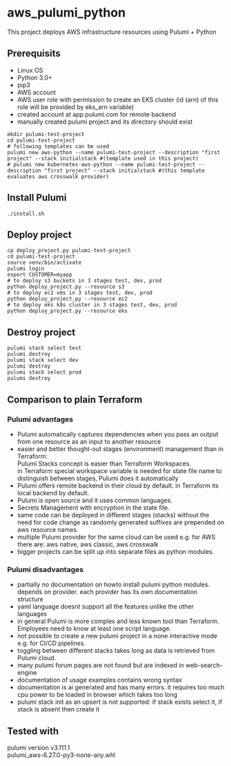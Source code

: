 # aws_pulumi_python

This project deploys AWS infrastructure resources using Pulumi + Python


## Prerequisits

- Linux OS
- Python 3.0+
- pip3
- AWS account
- AWS user role with permission to create an EKS cluster (id (arn) of this role will be provided by eks_arn variable)
- created account at app.pulumi.com for remote backend
- manually created pulumi project and its directory should exist
```
mkdir pulumi-test-project
cd pulumi-test-project
# following templates can be used
pulumi new aws-python --name pulumi-test-project --description "first project" --stack initialstack #(template used in this project)
# pulumi new kubernetes-aws-python --name pulumi-test-project --description "first project" --stack initialstack #(this template evaluates aws crosswalk provider)
```


## Install Pulumi

```
./install.sh
```


## Deploy project

```
cp deploy_project.py pulumi-test-project
cd pulumi-test-project
source venv/bin/activate
pulumi login
export CUSTOMER=myapp
# to deploy s3 buckets in 3 stages test, dev, prod
python deploy_project.py --resource s3
# to deploy ec2 vms in 3 stages test, dev, prod
python deploy_project.py --resource ec2
# to deploy eks k8s cluster in 3 stages test, dev, prod
python deploy_project.py --resource eks
```


## Destroy project

```
pulumi stack select test
pulumi destroy
pulumi stack select dev
pulumi destroy
pulumi stack select prod
pulumi destroy
```


## Comparison to plain Terraform

### Pulumi advantages

-   Pulumi automatically captures dependencies when you pass an output from one resource as an input to another resource
-   easier and better thought-out stages (environment) management than in Terraform:  
    Pulumi Stacks concept is easier than Terraform Workspaces.  
    in Terraform special workspace variable is needed for state file name to distinguish between stages, Pulumi does it automatically
-   Pulumi offers remote backend in their cloud by default. in Terraform its local backend by default.
-   Pulumi is open source and it uses common languages.
-   Secrets Management with encryption in the state file.
-   same code can be deployed in different stages (stacks) without the need for code change as randomly generated suffixes are prepended on aws resource names.
-   multiple Pulumi provider for the same cloud can be used e.g. for AWS there are: aws native, aws classic, aws crosswalk
-   bigger projects can be split up into separate files as python modules. 

### Pulumi disadvantages

-   partially no documentation on howto install pulumi python modules. depends on provider. each provider has its own documentation structure
-   yaml language doesnt support all the features unlike the other languages
-   in general Pulumi is more complex and less known tool than Terraform. Employees need to know at least one script language.
-   not possible to create a new pulumi project in a none interactive mode e.g. for CI/CD pipelines.
-   toggling between different stacks takes long as data is retrieved from Pulumi cloud.
-   many pulumi forum pages are not found but are indexed in web-search-engine
-   documentation of usage examples contains wrong syntax
-   documentation is ai generated and has many errors. it requires too much cpu power to be loaded in browser which takes too long
-   pulumi stack init as an upsert is not supported: if stack exists select it, if stack is absent then create it


## Tested with

pulumi version v3.111.1  
pulumi_aws-6.27.0-py3-none-any.whl
